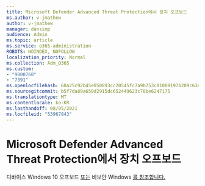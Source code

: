 ```yaml
---
title: Microsoft Defender Advanced Threat Protection에서 장치 오프보드
ms.author: v-jmathew
author: v-jmathew
manager: dansimp
audience: Admin
ms.topic: article
ms.service: o365-administration
ROBOTS: NOINDEX, NOFOLLOW
localization_priority: Normal
ms.collection: Adm_O365
ms.custom:
- "9000760"
- "7391"
ms.openlocfilehash: 60a25c92b45e050893cc20545fc7a9b753c01009197b209c63e3bc56accf1e04
ms.sourcegitcommit: b5f7da89a650d2915dc652449623c78be6247175
ms.translationtype: MT
ms.contentlocale: ko-KR
ms.lasthandoff: 08/05/2021
ms.locfileid: "53967843"
---
```

# <a name="offboard-devices-from-microsoft-defender-advanced-threat-protection"></a>Microsoft Defender Advanced Threat Protection에서 장치 오프보드

디바이스 Windows 10 오프보드 [또는](https://go.microsoft.com/fwlink/?linkid=2143629) 비보안 Windows [를 참조합니다.](https://go.microsoft.com/fwlink/?linkid=2143630)
